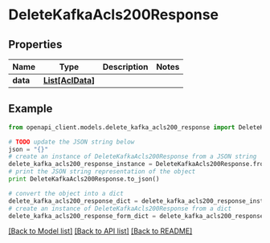 # DeleteKafkaAcls200Response


## Properties
Name | Type | Description | Notes
------------ | ------------- | ------------- | -------------
**data** | [**List[AclData]**](AclData.md) |  | 

## Example

```python
from openapi_client.models.delete_kafka_acls200_response import DeleteKafkaAcls200Response

# TODO update the JSON string below
json = "{}"
# create an instance of DeleteKafkaAcls200Response from a JSON string
delete_kafka_acls200_response_instance = DeleteKafkaAcls200Response.from_json(json)
# print the JSON string representation of the object
print DeleteKafkaAcls200Response.to_json()

# convert the object into a dict
delete_kafka_acls200_response_dict = delete_kafka_acls200_response_instance.to_dict()
# create an instance of DeleteKafkaAcls200Response from a dict
delete_kafka_acls200_response_form_dict = delete_kafka_acls200_response.from_dict(delete_kafka_acls200_response_dict)
```
[[Back to Model list]](../ccloud/README.md#documentation-for-models) [[Back to API list]](../ccloud/README.md#documentation-for-api-endpoints) [[Back to README]](../ccloud/README.md)


